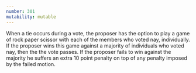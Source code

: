 ```yaml
---
number: 301
mutability: mutable
---
```


When a tie occurs during a vote, the proposer has the option to play a game of rock paper scissor with each of the members who voted nay, individually.
If the proposer wins this game against a majority of individuals who voted nay, then the the vote passes. If the proposer fails to win against the majority he suffers an extra 10 point penalty on top of any penalty imposed by the failed motion.
